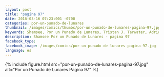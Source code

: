 ```yaml
---
layout: post
title: "pagina 97"
date: 2016-03-16 07:23:001 -0700
categories: por-un-punado-de-lunares
thumbnail: /images/comics/thumbs/por-un-punado-de-lunares-pagina-97.jpg
keywords: Shamsee, Por un Punado de Lunares, Tristan J. Tarwater, Adrian Ricker
description: Shamsee Por un Punado de Lunares - pagina 97
facebook_type: 
facebook_image: /images/comics/por-un-punado-de-lunares-pagina-97.jpg
language: es
---
```

{% include figure.html src="por-un-punado-de-lunares-pagina-97.jpg" alt="Por un Punado de Lunares Pagina 97" %}
